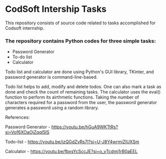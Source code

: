 
# CodSoft Intership Tasks

This repository consists of source code related to tasks accomplished for Codsoft internship. 




### The repository contains Python codes for three simple tasks: 
- Password Generator
- To-do list
- Calculator

Todo list and calculator are done using Python's GUI library, TKinter, and password generator is command-line-based.

Todo list helps to add, modify and delete todos. One can also mark a task as done and check the count of remaining tasks. 
The calculator uses the eval() function to perform its airthmetic functions. 
Taking the number of characters required for a password from the user, the password generator generates a password using a random library.


References:

Password Generator - https://youtu.be/hGuA9WKTtRs?si=Vof6XOaOjZqqI5lS

Todo-list -
https://youtu.be/izQGdZvRs7I?si=U-J8Y4wrmiZlUXSm

Calculator - https://youtu.be/fbxsYcSccJE?si=o_yTcdmj1rB0aEEL
